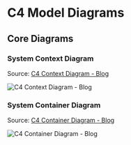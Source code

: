 # C4 Model Diagrams

## Core Diagrams

### System Context Diagram

Source: [C4 Context Diagram - Blog](C4_Context_Diagram_Blog.puml)

![C4 Context Diagram - Blog](https://www.plantuml.com/plantuml/png/XL9BRzim3BxhLt2vB0MI-D9JJsspR1sGj47YODZ9a6N65YfBXaGtwR-V7gwHjHrsCadpUv3KhIDkgMyLBAzXQJJXcU2RvBNbBSpXNfcQiIzI2zLN20rHvswopFBJefRKz6Nlq8e0qxGGfiqwnNMWcpkgb2opvVLy6qg7pJfhkIEqlbGCGelETpBsTNtt--cG5-lLzxpO_Vpna4-l62D92c7_wZ7jwAmQd1sDZTvggUkXXx4jMcVqz6Ibbvd1v5SC9ZwwWrICkCuuSZDm1YpoocD0S1rZe0RRnUHgO2fMPvgc7i-nYq5YIyN4rfTAkWQhn0lbww3b0X5BtgRbu3MbdkET-KYhb3av21jrG0Q4Lo6SGTzL_WjSLydau3_ahY-TiBB4q6zHe7n1q8RaKGfEqcW7Bv83jbogO2U9nRb2QNIpceSKtEWbRn2aNxdLNC562ckSEHAipgBXkaR0Iq0ST8UgU4HPDwMnuma-Z1rF0bi_GL29pyc3FVRVa4CQ_pFCssq-OCAjFaCKzrmyZx2_Lh17NJbulDYTtsc0xpVvTa2FyxqN_0_JfGjswt_xP_y7 "C4 Context Diagram - Blog")

### System Container Diagram

Source: [C4 Container Diagram - Blog](C4_Container_Diagram_Blog.puml)


![C4 Container Diagram - Blog](https://www.plantuml.com/plantuml/png/jLLDSzis4BtpLsnracSiSSPDBvrE9_fAwiIo5KjkfYSDIAuaZ4621K3BRYR_FOiFYXGj9puq9mABtNrl5s_1jzemPQfSmEGDJ6HX62zGmPIphM8v360iv3QAVk55AgeCOMTCgN-FOyNsmoqtkogfDAgK0h4mmrJcSIbOOHCEjCa4J-B9cy72ckxcLt7Ej455flK1QbYIBm5akA4jJ6T_NqvkhfUl039LoJBrQmF8wNIm8O-1BXKtg6ky31_icNw6Sl5JO2uEEEzkhbUZpxFbpNpslo8v6zkZbZaEVcjTJrrOp8fj9LZexhFZ2phFbEJPY-SMiDY-S1oNKfkjGlslw7Yq2ewfkWTKtt70uW65BB7ZyWSfJkhudctksPzHT3Nwv-PkjRwQlLkjRo_V_xNgdqMHuKOWB9-e6tbBjbcGxKOg9zmjrH2yecY1IikYlxUTLEVG--mMFLgDm1jTdArDduEMe91b50CfAzmQp0xpOUyiP5hF7atV-r2EMxVmsRpHPwiImVKECvyNagU0fMsYo7DRZsLLP4mzzPD0sjifMQUAtjcN29g2-tjCHcLfYy44QENm_TNt6glWAJDS5bG0Cy24a7kmujDW9AJ4rk0vL6L6No1X-68Ttw7D4hH4VDlGkKouG8y-T-iEWG_Btj7HTrauIB9r6-RndLOx-BPLIv8OJp7q2SBMnYoTVc4ifN5RV-AXyP5IsqfXjBY4MzG6zZIGG59KZg4cEeAQaLbcYvg67uaJB6YdgzofmD6ezp_YaNe_m0Tw0JHibCpXerMzkuJG24jXDiWP5xK4Ng0oJHoPAJCiOVhGatflmnPXREswjjlysaY5llla4HIHMQzcq8_1FbLOeSCRAtdVbEvtDj8Lue2uDeedbMqdAOm5D5aQdlF_o6Z7XAgXQx2TSgKhcQBMTakno7AxSh7SJQ8OK2mwRRfNWhXzFSoIdKhRhiC8XUxfG_TMEwH4D8C54p3dgP9QRWpC7jCTIPtkentWnlGMnU7TQ4RE6fmyoEManvqVgPPB_LmSNEopSSgXFLrj7myKeez7eCM7TkvtKnCxwTzczwg0XaV7lKNs5H4sP7sDVBjBP6UCEm9suMuih2fSU-rZOPDzc8ud0Vquw4YJYp13DOMFGItF6DGHdN4EosVnBi6OfVVDVRKLjyGYqt0j3TyStZp7UZbVBKx1Dv0_o7FKnxTqJ7_ERm00 "C4 Container Diagram - Blog")


